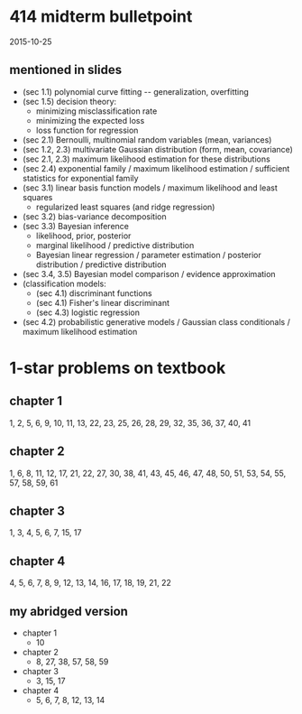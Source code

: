 # 414 midterm bulletpoint

2015-10-25

## mentioned in slides

- (sec 1.1) polynomial curve fitting -- generalization, overfitting
- (sec 1.5) decision theory:
	- minimizing misclassification rate
	- minimizing the expected loss
	- loss function for regression
- (sec 2.1) Bernoulli, multinomial random variables (mean, variances)
- (sec 1.2, 2.3) multivariate Gaussian distribution (form, mean, covariance)
- (sec 2.1, 2.3) maximum likelihood estimation for these distributions
- (sec 2.4) exponential family / maximum likelihood estimation / sufficient statistics for exponential family
- (sec 3.1) linear basis function models / maximum likelihood and least squares
	- regularized least squares (and ridge regression)
- (sec 3.2) bias-variance decomposition
- (sec 3.3) Bayesian inference
	- likelihood, prior, posterior
	- marginal likelihood / predictive distribution
	- Bayesian linear regression / parameter estimation / posterior distribution / predictive distribution
- (sec 3.4, 3.5) Bayesian model comparison / evidence approximation
- (classification models:
	- (sec 4.1) discriminant functions
	- (sec 4.1) Fisher's linear discriminant
	- (sec 4.3) logistic regression
- (sec 4.2) probabilistic generative models / Gaussian class conditionals / maximum likelihood estimation


# 1-star problems on textbook

## chapter 1

1, 2, 5, 6, 9, 10, 11, 13, 22, 23, 25, 26, 28, 29, 32, 35, 36, 37, 40, 41

## chapter 2

1, 6, 8, 11, 12, 17, 21, 22, 27, 30, 38, 41, 43, 45, 46, 47, 48, 50, 51, 53, 54, 55, 57, 58, 59, 61

## chapter 3

1, 3, 4, 5, 6, 7, 15, 17

## chapter 4

4, 5, 6, 7, 8, 9, 12, 13, 14, 16, 17, 18, 19, 21, 22


## my abridged version

- chapter 1
	- 10
- chapter 2
	- 8, 27, 38, 57, 58, 59
- chapter 3
	- 3, 15, 17
- chapter 4
	- 5, 6, 7, 8, 12, 13, 14